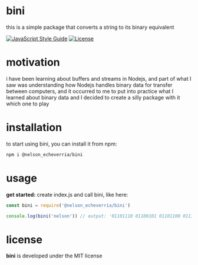 # bini
this is a simple package that converts a string to its binary equivalent

[![JavaScript Style Guide](https://img.shields.io/badge/code_style-standard-brightgreen.svg)](https://standardjs.com)
[![License](https://img.shields.io/badge/license-MIT-green)](./LICENSE)

# motivation
i have been learning about buffers and streams in Nodejs, and part of what I saw was understanding how Nodejs handles binary data for transfer between computers, and it occurred to me to put into practice what I learned about binary data and I decided to create a silly package with it which one to play

# installation
to start using bini, you can install it from npm:

```bash
npm i @nelson_echeverria/bini
```

# usage
**get started:** create index.js and call bini, like here:

```js
const bini = require('@nelson_echeverria/bini')

console.log(bini('nelson')) // output: '01101110 01100101 01101100 01110011 01101111 01101110'
```

# license
**bini** is developed under the MIT license